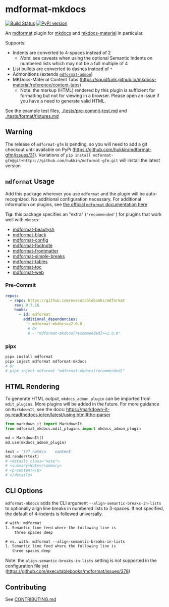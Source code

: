 # mdformat-mkdocs

[![Build Status][ci-badge]][ci-link] [![PyPI version][pypi-badge]][pypi-link]

<!-- [![codecov.io][cov-badge]][cov-link]
[cov-badge]: https://codecov.io/gh/executablebooks/mdformat-mkdocs/branch/main/graph/badge.svg
[cov-link]: https://codecov.io/gh/executablebooks/mdformat-mkdocs
 -->

An [mdformat](https://github.com/executablebooks/mdformat) plugin for [mkdocs](https://github.com/mkdocs/mkdocs) and [mkdocs-material](https://squidfunk.github.io/mkdocs-material) in particular.

Supports:

- Indents are converted to 4-spaces instead of 2
    - *Note*: see caveats when using the optional Semantic Indents on numbered lists which may not be a full multiple of 4
- List bullets are converted to dashes instead of `*`
- Admonitions (extends [`mdformat-admon`](https://pypi.org/project/mdformat-admon))
- MKDocs-Material Content Tabs (<https://squidfunk.github.io/mkdocs-material/reference/content-tabs>)
    - Note: the markup (HTML) rendered by this plugin is sufficient for formatting but not for viewing in a browser. Please open an issue if you have a need to generate valid HTML.

See the example test files, [./tests/pre-commit-test.md](https://raw.githubusercontent.com/KyleKing/mdformat-mkdocs/main/tests/pre-commit-test.md) and [./tests/format/fixtures.md](https://raw.githubusercontent.com/KyleKing/mdformat-mkdocs/main/tests/format/fixtures.md)

## Warning

The release of `mdformat-gfm` is pending, so you will need to add a git checkout until available on PyPi (https://github.com/hukkin/mdformat-gfm/issues/31). Variations of `pip install mdformat-gfm@git+https://github.com/hukkin/mdformat-gfm.git` will install the latest version

## `mdformat` Usage

Add this package wherever you use `mdformat` and the plugin will be auto-recognized. No additional configuration necessary. For additional information on plugins, see [the official `mdformat` documentation here](https://mdformat.readthedocs.io/en/stable/users/plugins.html)

**Tip**: this package specifies an "extra" (`'recommended'`) for plugins that work well with `mkdocs`:

- [mdformat-beautysh](https://pypi.org/project/mdformat-beautysh)
- [mdformat-black](https://pypi.org/project/mdformat-black)
- [mdformat-config](https://pypi.org/project/mdformat-config)
- [mdformat-footnote](https://pypi.org/project/mdformat-footnote)
- [mdformat-frontmatter](https://pypi.org/project/mdformat-frontmatter)
- [mdformat-simple-breaks](https://pypi.org/project/mdformat-simple-breaks)
- [mdformat-tables](https://pypi.org/project/mdformat-tables)
- [mdformat-toc](https://pypi.org/project/mdformat-toc)
- [mdformat-web](https://pypi.org/project/mdformat-web)

### Pre-Commit

```yaml
repos:
  - repo: https://github.com/executablebooks/mdformat
    rev: 0.7.16
    hooks:
      - id: mdformat
        additional_dependencies:
          - mdformat-mkdocs>=2.0.0
          # Or
          # - "mdformat-mkdocs[recommended]>=2.0.0"
```

### pipx

```sh
pipx install mdformat
pipx inject mdformat mdformat-mkdocs
# Or
# pipx inject mdformat "mdformat-mkdocs[recommended]"
```

## HTML Rendering

To generate HTML output, `mkdocs_admon_plugin` can be imported from `mdit_plugins`. More plugins will be added in the future. For more guidance on `MarkdownIt`, see the docs: <https://markdown-it-py.readthedocs.io/en/latest/using.html#the-parser>

```py
from markdown_it import MarkdownIt
from mdformat_mkdocs.mdit_plugins import mkdocs_admon_plugin

md = MarkdownIt()
md.use(mkdocs_admon_plugin)

text = '??? note\n    content'
md.render(text)
# <details class="note">
# <summary>Note</summary>
# <p>content</p>
# </details>
```

## CLI Options

`mdformat-mkdocs` adds the CLI argument `--align-semantic-breaks-in-lists` to optionally align line breaks in numbered lists to 3-spaces. If not specified, the default of 4-indents is followed universally.

```txt
# with: mdformat
1. Semantic line feed where the following line is
    three spaces deep

# vs. with: mdformat --align-semantic-breaks-in-lists
1. Semantic line feed where the following line is
   three spaces deep
```

Note: the `align-semantic-breaks-in-lists` setting is not supported in the configuration file yet (https://github.com/executablebooks/mdformat/issues/378)

## Contributing

See [CONTRIBUTING.md](https://github.com/KyleKing/mdformat-mkdocs/blob/main/CONTRIBUTING.md)

[ci-badge]: https://github.com/kyleking/mdformat-mkdocs/workflows/CI/badge.svg?branch=main
[ci-link]: https://github.com/kyleking/mdformat-mkdocs/actions?query=workflow%3ACI+branch%3Amain+event%3Apush
[pypi-badge]: https://img.shields.io/pypi/v/mdformat-mkdocs.svg
[pypi-link]: https://pypi.org/project/mdformat-mkdocs

